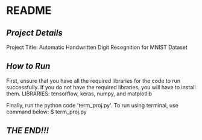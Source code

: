 # README
## _Project Details_


Project Title: Automatic Handwritten Digit Recognition for MNIST Dataset

## _How to Run_
First, ensure that you have all the required libraries for the code to run successfully. If you do not have the required libraries, you will have to install them.
LIBRARIES: tensorflow, keras, numpy, and matplotlib 

Finally, run the python code 'term_proj.py'.
To run using terminal, use command below:
$ term_proj.py


## _THE END!!!_

